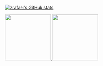 [![zrafael's GitHub stats](https://github-readme-stats.vercel.app/api?username=zrafael012)](https://github.com/anuraghazra/github-readme-stats)

<div>
<a href="https://github.com/zRafael012">
<img height="150em" src="https://github-readme-stats.vercel.app/api/top-langs/?username=zRafael012&layout=compact&langs_count=7&theme=dracula"/>
<img height="150em" src="https://github-readme-stats.vercel.app/api?username=zRafael012&show_icons=true&theme=dracula&include_all_commits=true&count_private=true"/>
</div>

